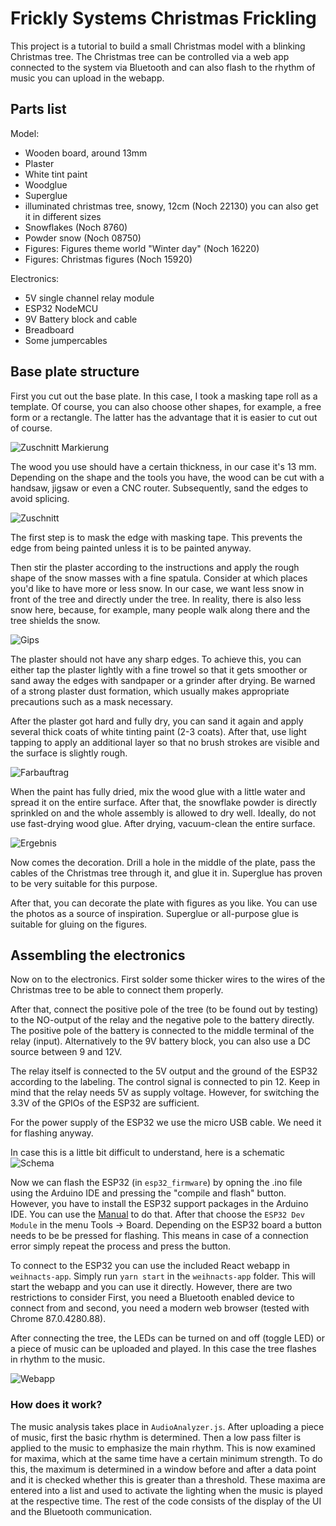 # Frickly Systems Christmas Frickling

This project is a tutorial to build a small Christmas model with a blinking Christmas tree.
The Christmas tree can be controlled via a web app connected to the system via Bluetooth and can also flash to the rhythm of music you can upload in the webapp.

## Parts list

Model:
* Wooden board, around 13mm
* Plaster
* White tint paint
* Woodglue
* Superglue
* illuminated christmas tree, snowy, 12cm (Noch 22130) you can also get it in different sizes
* Snowflakes (Noch 8760)
* Powder snow (Noch 08750)
* Figures: Figures theme world "Winter day" (Noch 16220)
* Figures: Christmas figures (Noch 15920)


Electronics:
* 5V single channel relay module
* ESP32 NodeMCU
* 9V Battery block and cable
* Breadboard
* Some jumpercables

## Base plate structure

First you cut out the base plate. In this case, I took a masking tape roll as a template. Of course, you can also choose other shapes, for example, a free form or a rectangle. The latter has the advantage that it is easier to cut out of course.

![Zuschnitt Markierung](./imgs/zuschnitt-1.jpg "Cutting marks for the base plate")

The wood you use should have a certain thickness, in our case it's 13 mm. 
Depending on the shape and the tools you have, the wood can be cut with a handsaw, jigsaw or even a CNC router. Subsequently, sand the edges to avoid splicing.

![Zuschnitt](./imgs/zuschnitt-2.jpg "Cutting the wood")

The first step is to mask the edge with masking tape. This prevents the edge from being painted unless it is to be painted anyway.

Then stir the plaster according to the instructions and apply the rough shape of the snow masses with a fine spatula. Consider at which places you'd like to have more or less snow. In our case, we want less snow in front of the tree and directly under the tree. In reality, there is also less snow here, because, for example, many people walk along there and the tree shields the snow.

![Gips](imgs/auftrag-gips.jpg "Applying the plaster")

The plaster should not have any sharp edges. To achieve this, you can either tap the plaster lightly with a fine trowel so that it gets smoother or sand away the edges with sandpaper or a grinder after drying. Be warned of a strong plaster dust formation, which usually makes appropriate precautions such as a mask necessary.

After the plaster got hard and fully dry, you can sand it again and apply several thick coats of white tinting paint (2-3 coats). After that, use light tapping to apply an additional layer so that no brush strokes are visible and the surface is slightly rough.

![Farbauftrag](imgs/bemalung.jpg)

When the paint has fully dried, mix the wood glue with a little water and spread it on the entire surface. After that, the snowflake powder is directly sprinkled on and the whole assembly is allowed to dry well. Ideally, do not use fast-drying wood glue. After drying, vacuum-clean the entire surface.

![Ergebnis](imgs/stellprobe.jpg "Final result with some figures and some static snowflakes")


Now comes the decoration. Drill a hole in the middle of the plate, pass the cables of the Christmas tree through it, and glue it in. Superglue has proven to be very suitable for this purpose.

After that, you can decorate the plate with figures as you like. You can use the photos as a source of inspiration. Superglue or all-purpose glue is suitable for gluing on the figures.

## Assembling the electronics

Now on to the electronics. First solder some thicker wires to the wires of the Christmas tree to be able to connect them properly.

After that, connect the positive pole of the tree (to be found out by testing) to the NO-output of the relay and the negative pole to the battery directly. The positive pole of the battery is connected to the middle terminal of the relay (input). Alternatively to the 9V battery block, you can also use a DC source between 9 and 12V.

The relay itself is connected to the 5V output and the ground of the ESP32 according to the labeling. The control signal is connected to pin 12. Keep in mind that the relay needs 5V as supply voltage. However, for switching the 3.3V of the GPIOs of the ESP32 are sufficient.

For the power supply of the ESP32 we use the micro USB cable. We need it for flashing anyway.

In case this is a little bit difficult to understand, here is a schematic
![Schema](./imgs/Schematic.png "Schematic")

Now we can flash the ESP32 (in `esp32_firmware`) by opning the .ino file using the Arduino IDE and pressing the "compile and flash" button. However, you have to install the ESP32 support packages in the Arduino IDE. You can use the [Manual](https://github.com/espressif/arduino-esp32/blob/master/docs/arduino-ide/boards_manager.md) to do that. After that choose the `ESP32 Dev Module` in the menu Tools -> Board.  Depending on the ESP32 board a button needs to be be pressed for flashing. This means in case of a connection error simply repeat the process and press the button.

To connect to the ESP32 you can use the included React webapp in `weihnacts-app`. Simply run `yarn start` in the `weihnacts-app` folder. 
This will start the webapp and you can use it directly. However, there are two restrictions to consider
First, you need a Bluetooth enabled device to connect from and second, you need a modern web browser (tested with Chrome 87.0.4280.88).

After connecting the tree, the LEDs can be turned on and off (toggle LED) or a piece of music can be uploaded and played. In this case the tree flashes in rhythm to the music.

![Webapp](./imgs/webapp.png "Screenshot Webapp")

### How does it work?
The music analysis takes place in `AudioAnalyzer.js`. After uploading a piece of music, first the basic rhythm is determined. Then a low pass filter is applied to the music to emphasize the main rhythm. This is now examined for maxima, which at the same time have a certain minimum strength. To do this, the maximum is determined in a window before and after a data point and it is checked whether this is greater than a threshold. These maxima are entered into a list and used to activate the lighting when the music is played at the respective time. The rest of the code consists of the display of the UI and the Bluetooth communication.